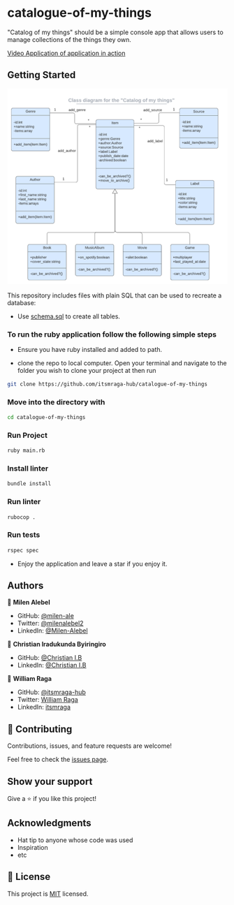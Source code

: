 # catalogue-of-my-things

"Catalog of my things" should be a simple console app that allows users to manage collections of the things they own.

[Video Application of application in action](https://files.fm/f/2xu4xjupq)

## Getting Started

![Alt text](./catalog_of_my_things.png)

This repository includes files with plain SQL that can be used to recreate a database:

- Use [schema.sql](./schema.sql) to create all tables.

### To run the ruby application follow the following simple steps

- Ensure you have ruby installed and added to path.

- clone the repo to local computer. Open your terminal and navigate to the folder you wish to clone your project at then run

```bash
git clone https://github.com/itsmraga-hub/catalogue-of-my-things
```

### Move into the directory with

```bash
cd catalogue-of-my-things
```

### Run Project

```bash
ruby main.rb
```

### Install linter

```bash
bundle install
```

### Run linter

```bash
rubocop .
```

### Run tests

```bash
rspec spec
```

- Enjoy the application and leave a star if you enjoy it.

## Authors

👤 **Milen Alebel**

- GitHub: [@milen-ale](https://github.com/@milen-ale)
- Twitter: [@milenalebel2](https://twitter.com/milenalebel2)
- LinkedIn: [@Milen-Alebel](https://linkedin.com/in/Milen-Alebel)

👤 **Christian Iradukunda Byiringiro**

- GitHub: [@Christian I.B](https://github.com/Christianib003)
- LinkedIn: [@Christian I.B](https://www.linkedin.com/in/christian-iradukunda/)

👤 **William Raga**

- GitHub: [@itsmraga-hub](https://github.com/itsmraga-hub)
- Twitter: [William Raga](https://twitter.com/@RagaMacharia)
- LinkedIn: [itsmraga](https://linkedin.com/in/itsmraga)

## 🤝 Contributing

Contributions, issues, and feature requests are welcome!

Feel free to check the [issues page](../../issues/).

## Show your support

Give a ⭐️ if you like this project!

## Acknowledgments

- Hat tip to anyone whose code was used
- Inspiration
- etc

## 📝 License

This project is [MIT](./MIT.md) licensed.
